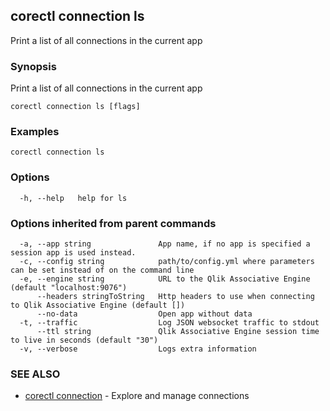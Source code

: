 ## corectl connection ls

Print a list of all connections in the current app

### Synopsis

Print a list of all connections in the current app

```
corectl connection ls [flags]
```

### Examples

```
corectl connection ls
```

### Options

```
  -h, --help   help for ls
```

### Options inherited from parent commands

```
  -a, --app string               App name, if no app is specified a session app is used instead.
  -c, --config string            path/to/config.yml where parameters can be set instead of on the command line
  -e, --engine string            URL to the Qlik Associative Engine (default "localhost:9076")
      --headers stringToString   Http headers to use when connecting to Qlik Associative Engine (default [])
      --no-data                  Open app without data
  -t, --traffic                  Log JSON websocket traffic to stdout
      --ttl string               Qlik Associative Engine session time to live in seconds (default "30")
  -v, --verbose                  Logs extra information
```

### SEE ALSO

* [corectl connection](corectl_connection.md)	 - Explore and manage connections

